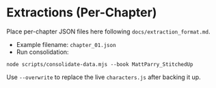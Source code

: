 # Extractions (Per-Chapter)

Place per-chapter JSON files here following `docs/extraction_format.md`.

- Example filename: `chapter_01.json`
- Run consolidation:

```
node scripts/consolidate-data.mjs --book MattParry_StitchedUp
```

Use `--overwrite` to replace the live `characters.js` after backing it up.
